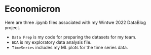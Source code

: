 # Economicron

Here are three .ipynb files associated with my Wintwe 2022 DataBlog project. 

 - `Data Prep` is my code for preparing the datasets for my team. 
 - `EDA` is my exploratory data analysis file. 
 - `TimeSeries` includes my ML plots for the time series data. 
